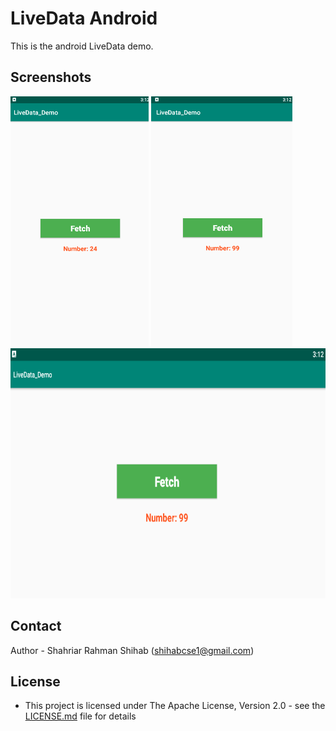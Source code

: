 # LiveData Android

This is the android LiveData demo.


## Screenshots
<img src="/screenshots/photo_1.png" height="400px"/> <img src="/screenshots/photo_2.png" height="400px"/>
<img src="/screenshots/photo_3.png" height="400px"/>


## Contact

Author - Shahriar Rahman Shihab ([shihabcse1@gmail.com](mailto:shihabcse1@gmail.com))


## License

* This project is licensed under The Apache License, Version 2.0 - see the [LICENSE.md](/LICENSE) file for details
